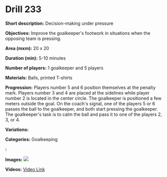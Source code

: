 # Drill 233

**Short description:**
Decision-making under pressure

**Objectives:**
Improve the goalkeeper's footwork in situations when the opposing team is pressing.

**Area (mxm):**
20 x 20

**Duration (min):**
5-10 minutes

**Number of players:**
1 goalkeeper and 5 players

**Materials:**
Balls, printed T-shirts

**Progression:**
Players number 5 and 6 position themselves at the penalty mark. Players number 3 and 4 are placed at the sidelines while player number 2 is located in the center circle. The goalkeeper is positioned a few meters outside the goal. On the coach's signal, one of the players 5 or 6 passes the ball to the goalkeeper, and both start pressing the goalkeeper. The goalkeeper's task is to calm the ball and pass it to one of the players 2, 3, or 4.

**Variations:**


**Categories:**
Goalkeeping

**:**


**Images:**
![](https://www.coachingfutsal.com/\images\48d92dc639602cbe322ed59b8cbecda378a58af8e12a5e40f2adb8982c0197df5a06f08cf1b1d62fee1311ea9dc0ec278075397080dda5ed5b650065fec7a8084db6df34c0906.png)

**Videos:**
[Video Link](https://www.youtube.com/embed/U1dLJva6hdY)

